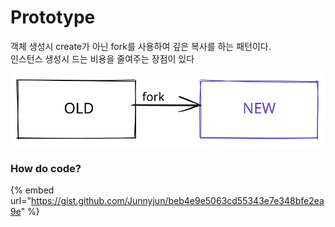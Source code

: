 # Prototype

객체 생성시 create가 아닌 fork를 사용하여 깊은 복사를 하는 패턴이다.\
인스턴스 생성시 드는 비용을 줄여주는 장점이 있다

<img src="../../.gitbook/assets/file.excalidraw (3) (1) (1).svg" alt="" class="gitbook-drawing">

### How do code?

{% embed url="https://gist.github.com/Junnyjun/beb4e9e5063cd55343e7e348bfe2ea9e" %}
